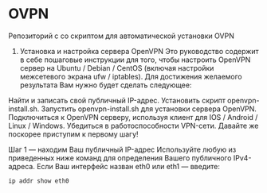 # OVPN
Репозиторий с со скриптом для автоматической установки OVPN
1. Установка и настройка сервера OpenVPN
Это руководство содержит в себе пошаговые инструкции для того, чтобы настроить OpenVPN сервер на Ubuntu / Debian / CentOS (включая настройки межсетевого экрана ufw / iptables). Для достижения желаемого результата Вам нужно будет сделать следующее:

Найти и записать свой публичный IP-адрес.
Установить скрипт openvpn-install.sh.
Запустить openvpn-install.sh для установки сервера OpenVPN.
Подключиться к OpenVPN серверу, используя клиент для IOS / Android / Linux / Windows.
Убедиться в работоспособности VPN-сети.
Давайте же поскорее приступим к первому шагу!


Шаг 1 — находим Ваш публичный IP-адрес
Используйте любую из приведенных ниже команд для определения Вашего публичного IPv4-адреса. Если Ваш интерфейс назван eth0 или eth1 — введите:

``` ip addr show eth0 ``` 
